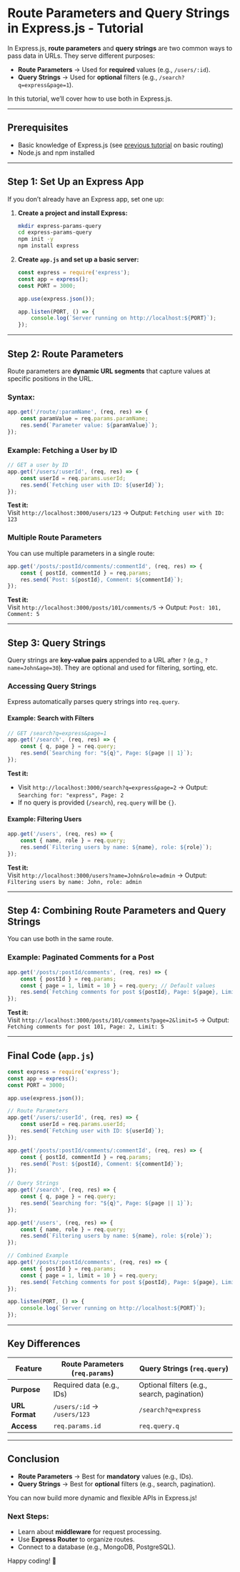# **Route Parameters and Query Strings in Express.js - Tutorial**

In Express.js, **route parameters** and **query strings** are two common ways to pass data in URLs. They serve different purposes:

- **Route Parameters** → Used for **required** values (e.g., `/users/:id`).
- **Query Strings** → Used for **optional** filters (e.g., `/search?q=express&page=1`).

In this tutorial, we’ll cover how to use both in Express.js.

---

## **Prerequisites**
- Basic knowledge of Express.js (see [previous tutorial](#) on basic routing)
- Node.js and npm installed

---

## **Step 1: Set Up an Express App**
If you don’t already have an Express app, set one up:

1. **Create a project and install Express:**
   ```bash
   mkdir express-params-query
   cd express-params-query
   npm init -y
   npm install express
   ```

2. **Create `app.js` and set up a basic server:**
   ```javascript
   const express = require('express');
   const app = express();
   const PORT = 3000;

   app.use(express.json());

   app.listen(PORT, () => {
       console.log(`Server running on http://localhost:${PORT}`);
   });
   ```

---

## **Step 2: Route Parameters**
Route parameters are **dynamic URL segments** that capture values at specific positions in the URL.

### **Syntax:**
```javascript
app.get('/route/:paramName', (req, res) => {
    const paramValue = req.params.paramName;
    res.send(`Parameter value: ${paramValue}`);
});
```

### **Example: Fetching a User by ID**
```javascript
// GET a user by ID
app.get('/users/:userId', (req, res) => {
    const userId = req.params.userId;
    res.send(`Fetching user with ID: ${userId}`);
});
```

**Test it:**  
Visit `http://localhost:3000/users/123` → Output: `Fetching user with ID: 123`

### **Multiple Route Parameters**
You can use multiple parameters in a single route:
```javascript
app.get('/posts/:postId/comments/:commentId', (req, res) => {
    const { postId, commentId } = req.params;
    res.send(`Post: ${postId}, Comment: ${commentId}`);
});
```

**Test it:**  
Visit `http://localhost:3000/posts/101/comments/5` → Output: `Post: 101, Comment: 5`

---

## **Step 3: Query Strings**
Query strings are **key-value pairs** appended to a URL after `?` (e.g., `?name=John&age=30`). They are optional and used for filtering, sorting, etc.

### **Accessing Query Strings**
Express automatically parses query strings into `req.query`.

#### **Example: Search with Filters**
```javascript
// GET /search?q=express&page=1
app.get('/search', (req, res) => {
    const { q, page } = req.query;
    res.send(`Searching for: "${q}", Page: ${page || 1}`);
});
```

**Test it:**  
- Visit `http://localhost:3000/search?q=express&page=2` → Output: `Searching for: "express", Page: 2`
- If no query is provided (`/search`), `req.query` will be `{}`.

#### **Example: Filtering Users**
```javascript
app.get('/users', (req, res) => {
    const { name, role } = req.query;
    res.send(`Filtering users by name: ${name}, role: ${role}`);
});
```

**Test it:**  
Visit `http://localhost:3000/users?name=John&role=admin` → Output: `Filtering users by name: John, role: admin`

---

## **Step 4: Combining Route Parameters and Query Strings**
You can use both in the same route.

### **Example: Paginated Comments for a Post**
```javascript
app.get('/posts/:postId/comments', (req, res) => {
    const { postId } = req.params;
    const { page = 1, limit = 10 } = req.query; // Default values
    res.send(`Fetching comments for post ${postId}, Page: ${page}, Limit: ${limit}`);
});
```

**Test it:**  
Visit `http://localhost:3000/posts/101/comments?page=2&limit=5` → Output: `Fetching comments for post 101, Page: 2, Limit: 5`

---

## **Final Code (`app.js`)**
```javascript
const express = require('express');
const app = express();
const PORT = 3000;

app.use(express.json());

// Route Parameters
app.get('/users/:userId', (req, res) => {
    const userId = req.params.userId;
    res.send(`Fetching user with ID: ${userId}`);
});

app.get('/posts/:postId/comments/:commentId', (req, res) => {
    const { postId, commentId } = req.params;
    res.send(`Post: ${postId}, Comment: ${commentId}`);
});

// Query Strings
app.get('/search', (req, res) => {
    const { q, page } = req.query;
    res.send(`Searching for: "${q}", Page: ${page || 1}`);
});

app.get('/users', (req, res) => {
    const { name, role } = req.query;
    res.send(`Filtering users by name: ${name}, role: ${role}`);
});

// Combined Example
app.get('/posts/:postId/comments', (req, res) => {
    const { postId } = req.params;
    const { page = 1, limit = 10 } = req.query;
    res.send(`Fetching comments for post ${postId}, Page: ${page}, Limit: ${limit}`);
});

app.listen(PORT, () => {
    console.log(`Server running on http://localhost:${PORT}`);
});
```

---

## **Key Differences**
| Feature          | Route Parameters (`req.params`) | Query Strings (`req.query`) |
|-----------------|-------------------------------|----------------------------|
| **Purpose**     | Required data (e.g., IDs)      | Optional filters (e.g., search, pagination) |
| **URL Format**  | `/users/:id` → `/users/123`    | `/search?q=express`         |
| **Access**      | `req.params.id`               | `req.query.q`              |

---

## **Conclusion**
- **Route Parameters** → Best for **mandatory** values (e.g., IDs).
- **Query Strings** → Best for **optional** filters (e.g., search, pagination).

You can now build more dynamic and flexible APIs in Express.js!

### **Next Steps:**
- Learn about **middleware** for request processing.
- Use **Express Router** to organize routes.
- Connect to a database (e.g., MongoDB, PostgreSQL).

Happy coding! 🚀
